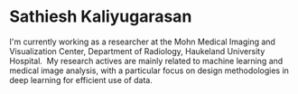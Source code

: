 ---
---

# Sathiesh Kaliyugarasan
I'm currently working as a researcher at the Mohn Medical Imaging and Visualization Center, Department of Radiology, Haukeland University Hospital. 
My research actives are mainly related to machine learning and medical image analysis, with a particular focus on design methodologies in deep learning for efficient use of data.
